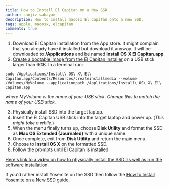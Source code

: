 ```yaml
---
title: How to Install El Capitan on a New SSD
author: sanjiv sahayam
description: How to install macosx El Capitan onto a new SSD.
tags: apple, macosx, elcapitan
comments: true
---
```


1. Download El Capitan installation from the App store. It might complain that you already have it installed but download it anyway. It will be downloaded to __/Applications__ and be named __Install OS X El Capitan.app__
2. [Create a bootable image from the El Capitan installer](https://support.apple.com/en-au/HT201372) on a USB stick larger than 6GB. In a terminal run:

```{.terminal .scrollx}
sudo /Applications/Install\ OS\ X\ El\ Capitan.app/Contents/Resources/createinstallmedia --volume /Volumes/MyVolume --applicationpath /Applications/Install\ OS\ X\ El\ Capitan.app
```

_where MyVolume is the name of your USB stick. Change this to match the name of your USB stick._

3. Physically install SSD into the target laptop.
4. Insert the El Capitan USB stick into the target laptop and power up. (_This might take a while._)
5. When the menu finally turns up, choose __Disk Utility__ and format the SSD as __Mac OS Extended (Journaled)__ with a unique name.
6. Once complete, exit from __Disk Utility__ and return the main menu.
7. Choose to __Install OS X__ on the formatted SSD.
8. Follow the prompts until El Capitan is installed.

[Here's link to a video on how to physically install the SSD as well as run the software installation](https://www.youtube.com/watch?v=F82ThP-6jeA).

If you'd rather install Yosemite on the SSD then follow the [How to Install Yosemite on a New SSD](http://sanj.ink/posts/2015-07-12-how-to-instal-yosemite-on-a-new-ssd.html) guide.